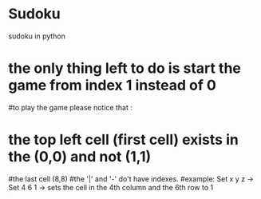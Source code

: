 # Sudoku
sudoku in python

# the only thing left to do is start the game from index 1 instead of 0
#to play the game please notice that :
# the top left cell (first cell) exists in the (0,0) and not (1,1)
#the last cell (8,8)
#the '|' and '-' do't have indexes.
#example: Set x y z -> Set 4 6 1 -> sets the cell in the 4th column and the 6th row to 1
